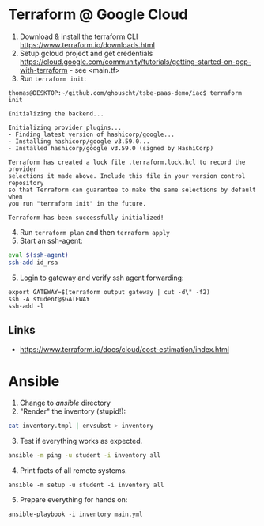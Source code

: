 # Terraform @ Google Cloud
1. Download & install the terraform CLI <https://www.terraform.io/downloads.html>
2. Setup gcloud project and get credentials <https://cloud.google.com/community/tutorials/getting-started-on-gcp-with-terraform> - see <main.tf>
3. Run `terraform init`:
```plaintext
thomas@DESKTOP:~/github.com/ghouscht/tsbe-paas-demo/iac$ terraform init

Initializing the backend...

Initializing provider plugins...
- Finding latest version of hashicorp/google...
- Installing hashicorp/google v3.59.0...
- Installed hashicorp/google v3.59.0 (signed by HashiCorp)

Terraform has created a lock file .terraform.lock.hcl to record the provider
selections it made above. Include this file in your version control repository
so that Terraform can guarantee to make the same selections by default when
you run "terraform init" in the future.

Terraform has been successfully initialized!
```

4. Run `terraform plan` and then `terraform apply`
5. Start an ssh-agent:
```bash
eval $(ssh-agent)
ssh-add id_rsa
```

5. Login to gateway and verify ssh agent forwarding:
```
export GATEWAY=$(terraform output gateway | cut -d\" -f2)
ssh -A student@$GATEWAY
ssh-add -l
```

## Links
- <https://www.terraform.io/docs/cloud/cost-estimation/index.html>

# Ansible
1. Change to *ansible* directory
2. "Render" the inventory (stupid!):
```bash
cat inventory.tmpl | envsubst > inventory
```

3. Test if everything works as expected.
```bash
ansible -m ping -u student -i inventory all
```

4. Print facts of all remote systems.
```
ansible -m setup -u student -i inventory all
```

5. Prepare everything for hands on:
```
ansible-playbook -i inventory main.yml
```
